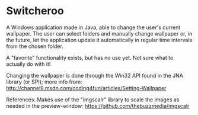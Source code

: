 # Switcheroo
A Windows application made in Java, able to change the user's current wallpaper. The user can select folders and manually change wallpaper or, in the future, let the application update it automatically in regular time intervals from the chosen folder. 

A "favorite" functionality exists, but has no use yet. Not sure what to actually do with it!


Changing the wallpaper is done through the Win32 API found in the JNA library (or SPI); more info from:
  http://channel9.msdn.com/coding4fun/articles/Setting-Wallpaper 



References:
  Makes use of the "imgscalr" library to scale the images as needed in the preview-window:
  https://github.com/thebuzzmedia/imgscalr
